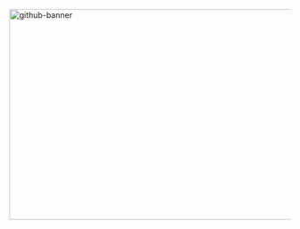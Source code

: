 <img width="743" height="378" alt="github-banner" src="https://github.com/user-attachments/assets/3c2d652a-1f82-47cd-8264-0131351a6e7b" />
